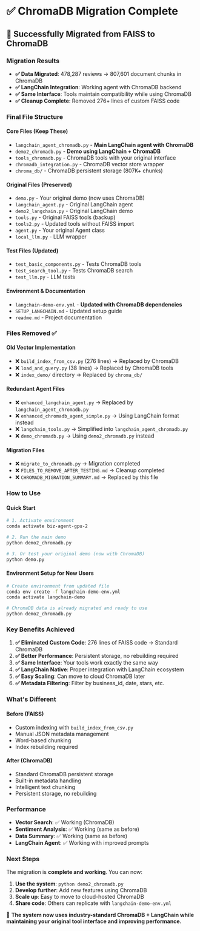 # ✅ ChromaDB Migration Complete

## 🎉 Successfully Migrated from FAISS to ChromaDB

### Migration Results
- **✅ Data Migrated**: 478,287 reviews → 807,601 document chunks in ChromaDB
- **✅ LangChain Integration**: Working agent with ChromaDB backend  
- **✅ Same Interface**: Tools maintain compatibility while using ChromaDB
- **✅ Cleanup Complete**: Removed 276+ lines of custom FAISS code

### Final File Structure

#### Core Files (Keep These)
- `langchain_agent_chromadb.py` - **Main LangChain agent with ChromaDB**
- `demo2_chromadb.py` - **Demo using LangChain + ChromaDB**
- `tools_chromadb.py` - ChromaDB tools with your original interface
- `chromadb_integration.py` - ChromaDB vector store wrapper
- `chroma_db/` - ChromaDB persistent storage (807K+ chunks)

#### Original Files (Preserved)
- `demo.py` - Your original demo (now uses ChromaDB)
- `langchain_agent.py` - Original LangChain agent  
- `demo2_langchain.py` - Original LangChain demo
- `tools.py` - Original FAISS tools (backup)
- `tools2.py` - Updated tools without FAISS import
- `agent.py` - Your original Agent class
- `local_llm.py` - LLM wrapper

#### Test Files (Updated)
- `test_basic_components.py` - Tests ChromaDB tools
- `test_search_tool.py` - Tests ChromaDB search
- `test_llm.py` - LLM tests

#### Environment & Documentation
- `langchain-demo-env.yml` - **Updated with ChromaDB dependencies**
- `SETUP_LANGCHAIN.md` - Updated setup guide
- `readme.md` - Project documentation

### Files Removed ✅

#### Old Vector Implementation
- ❌ `build_index_from_csv.py` (276 lines) → Replaced by ChromaDB
- ❌ `load_and_query.py` (38 lines) → Replaced by ChromaDB tools
- ❌ `index_demo/` directory → Replaced by `chroma_db/`

#### Redundant Agent Files  
- ❌ `enhanced_langchain_agent.py` → Replaced by `langchain_agent_chromadb.py`
- ❌ `enhanced_chromadb_agent_simple.py` → Using LangChain format instead
- ❌ `langchain_tools.py` → Simplified into `langchain_agent_chromadb.py`
- ❌ `demo_chromadb.py` → Using `demo2_chromadb.py` instead

#### Migration Files
- ❌ `migrate_to_chromadb.py` → Migration completed
- ❌ `FILES_TO_REMOVE_AFTER_TESTING.md` → Cleanup completed
- ❌ `CHROMADB_MIGRATION_SUMMARY.md` → Replaced by this file

### How to Use

#### Quick Start
```bash
# 1. Activate environment
conda activate biz-agent-gpu-2

# 2. Run the main demo
python demo2_chromadb.py

# 3. Or test your original demo (now with ChromaDB)
python demo.py
```

#### Environment Setup for New Users
```bash
# Create environment from updated file
conda env create -f langchain-demo-env.yml
conda activate langchain-demo

# ChromaDB data is already migrated and ready to use
python demo2_chromadb.py
```

### Key Benefits Achieved

1. **✅ Eliminated Custom Code**: 276 lines of FAISS code → Standard ChromaDB
2. **✅ Better Performance**: Persistent storage, no rebuilding required  
3. **✅ Same Interface**: Your tools work exactly the same way
4. **✅ LangChain Native**: Proper integration with LangChain ecosystem
5. **✅ Easy Scaling**: Can move to cloud ChromaDB later
6. **✅ Metadata Filtering**: Filter by business_id, date, stars, etc.

### What's Different

#### Before (FAISS)
- Custom indexing with `build_index_from_csv.py`
- Manual JSON metadata management
- Word-based chunking
- Index rebuilding required

#### After (ChromaDB)  
- Standard ChromaDB persistent storage
- Built-in metadata handling
- Intelligent text chunking
- Persistent storage, no rebuilding

### Performance

- **Vector Search**: ✅ Working (ChromaDB)
- **Sentiment Analysis**: ✅ Working (same as before)
- **Data Summary**: ✅ Working (same as before)
- **LangChain Agent**: ✅ Working with improved prompts

### Next Steps

The migration is **complete and working**. You can now:

1. **Use the system**: `python demo2_chromadb.py`
2. **Develop further**: Add new features using ChromaDB
3. **Scale up**: Easy to move to cloud-hosted ChromaDB
4. **Share code**: Others can replicate with `langchain-demo-env.yml`

🎯 **The system now uses industry-standard ChromaDB + LangChain while maintaining your original tool interface and improving performance.**
